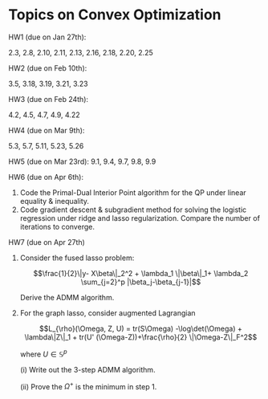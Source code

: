 <script type="text/javascript" async
  src="https://cdn.mathjax.org/mathjax/latest/MathJax.js?config=TeX-MML-AM_CHTML">
</script>

# Topics on Convex Optimization


HW1 (due on Jan 27th):

2.3, 2.8, 2.10, 2.11, 2.13, 2.16, 2.18, 2.20, 2.25

HW2 (due on Feb 10th):

3.5, 3.18, 3.19, 3.21, 3.23

HW3 (due on Feb 24th):

4.2, 4.5, 4.7, 4.9, 4.22

HW4 (due on Mar 9th):

5.3, 5.7, 5.11, 5.23, 5.26

HW5 (due on Mar 23rd):
9.1, 9.4, 9.7, 9.8, 9.9

HW6 (due on Apr 6th):

1. Code the Primal-Dual Interior Point algorithm for the QP under linear
   equality & inequality.
2. Code gradient descent & subgradient method for solving the logistic
   regression under ridge and lasso regularization. Compare the number of
   iterations to converge.

HW7 (due on Apr 27th)

1. Consider the fused lasso problem:

   $$\frac{1}{2}\|y- X\beta\|_2^2 + \lambda_1 \|\beta\|_1+ \lambda_2 \sum_{j=2}^p |\beta_j-\beta_{j-1}|$$

   Derive the ADMM algorithm.

2. For the graph lasso, consider augmented Lagrangian

   $$L_{\rho}(\Omega, Z, U) = tr(S\Omega) -\log\det(\Omega) + \lambda\|Z\|_1 + tr(U' (\Omega-Z))+\frac{\rho}{2} \|\Omega-Z\|_F^2$$

   where $U\in \mathbb{S}^p$ 


   (i) Write out the 3-step ADMM algorithm.

   (ii) Prove the $\Omega^+$ is the minimum in step 1.

